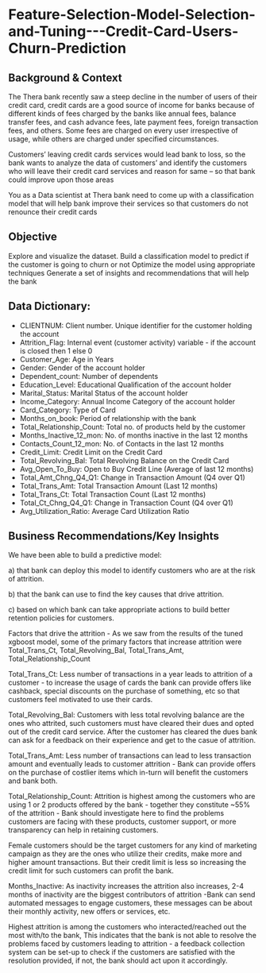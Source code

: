 # Feature-Selection-Model-Selection-and-Tuning---Credit-Card-Users-Churn-Prediction

## Background & Context

The Thera bank recently saw a steep decline in the number of users of their credit card, credit cards are a good source of income for banks because of different kinds of fees charged by the banks like annual fees, balance transfer fees, and cash advance fees, late payment fees, foreign transaction fees, and others. Some fees are charged on every user irrespective of usage, while others are charged under specified circumstances.

Customers’ leaving credit cards services would lead bank to loss, so the bank wants to analyze the data of customers’ and identify the customers who will leave their credit card services and reason for same – so that bank could improve upon those areas

You as a Data scientist at Thera bank need to come up with a classification model that will help bank improve their services so that customers do not renounce their credit cards

## Objective

Explore and visualize the dataset.
Build a classification model to predict if the customer is going to churn or not
Optimize the model using appropriate techniques
Generate a set of insights and recommendations that will help the bank

## Data Dictionary:
* CLIENTNUM: Client number. Unique identifier for the customer holding the account
* Attrition_Flag: Internal event (customer activity) variable - if the account is closed then 1 else 0
* Customer_Age: Age in Years
* Gender: Gender of the account holder
* Dependent_count: Number of dependents
* Education_Level: Educational Qualification of the account holder
* Marital_Status: Marital Status of the account holder
* Income_Category: Annual Income Category of the account holder
* Card_Category: Type of Card
* Months_on_book: Period of relationship with the bank
* Total_Relationship_Count: Total no. of products held by the customer
* Months_Inactive_12_mon: No. of months inactive in the last 12 months
* Contacts_Count_12_mon: No. of Contacts in the last 12 months
* Credit_Limit: Credit Limit on the Credit Card
* Total_Revolving_Bal: Total Revolving Balance on the Credit Card
* Avg_Open_To_Buy: Open to Buy Credit Line (Average of last 12 months)
* Total_Amt_Chng_Q4_Q1: Change in Transaction Amount (Q4 over Q1)
* Total_Trans_Amt: Total Transaction Amount (Last 12 months)
* Total_Trans_Ct: Total Transaction Count (Last 12 months)
* Total_Ct_Chng_Q4_Q1: Change in Transaction Count (Q4 over Q1)
* Avg_Utilization_Ratio: Average Card Utilization Ratio


## Business Recommendations/Key Insights
We have been able to build a predictive model:

a) that bank can deploy this model to identify customers who are at the risk of attrition.

b) that the bank can use to find the key causes that drive attrition.

c) based on which bank can take appropriate actions to build better retention policies for customers.

Factors that drive the attrition - As we saw from the results of the tuned xgboost model, some of the primary factors that increase attrition were Total_Trans_Ct, Total_Revolving_Bal, Total_Trans_Amt, Total_Relationship_Count

Total_Trans_Ct: Less number of transactions in a year leads to attrition of a customer - to increase the usage of cards the bank can provide offers like cashback, special discounts on the purchase of something, etc so that customers feel motivated to use their cards.

Total_Revolving_Bal: Customers with less total revolving balance are the ones who attrited, such customers must have cleared their dues and opted out of the credit card service. After the customer has cleared the dues bank can ask for a feedback on their experience and get to the casue of attrition.

Total_Trans_Amt: Less number of transactions can lead to less transaction amount and eventually leads to customer attrition - Bank can provide offers on the purchase of costlier items which in-turn will benefit the customers and bank both.

Total_Relationship_Count: Attrition is highest among the customers who are using 1 or 2 products offered by the bank - together they constitute ~55% of the attrition - Bank should investigate here to find the problems customers are facing with these products, customer support, or more transparency can help in retaining customers.

Female customers should be the target customers for any kind of marketing campaign as they are the ones who utilize their credits, make more and higher amount transactions. But their credit limit is less so increasing the credit limit for such customers can profit the bank.

Months_Inactive: As inactivity increases the attrition also increases, 2-4 months of inactivity are the biggest contributors of attrition -Bank can send automated messages to engage customers, these messages can be about their monthly activity, new offers or services, etc.

Highest attrition is among the customers who interacted/reached out the most with/to the bank, This indicates that the bank is not able to resolve the problems faced by customers leading to attrition - a feedback collection system can be set-up to check if the customers are satisfied with the resolution provided, if not, the bank should act upon it accordingly.
